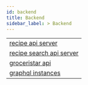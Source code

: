 ```yaml
---
id: backend
title: Backend
sidebar_label: > Backend
---
```

|     |
|-----|
| [recipe api server](sub-project/type/backend/recipe-api-server.md)
| [recipe search api server](sub-project/type/backend/recipe-search-api-server.md)
| [groceristar api](sub-project/type/backend/groceristar-api.md)
| [graphql instances](sub-project/type/backend/graphql-instances.md)
